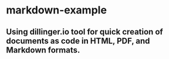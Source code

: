 # markdown-example
## Using dillinger.io tool for quick creation of documents as code in HTML, PDF, and Markdown formats.
